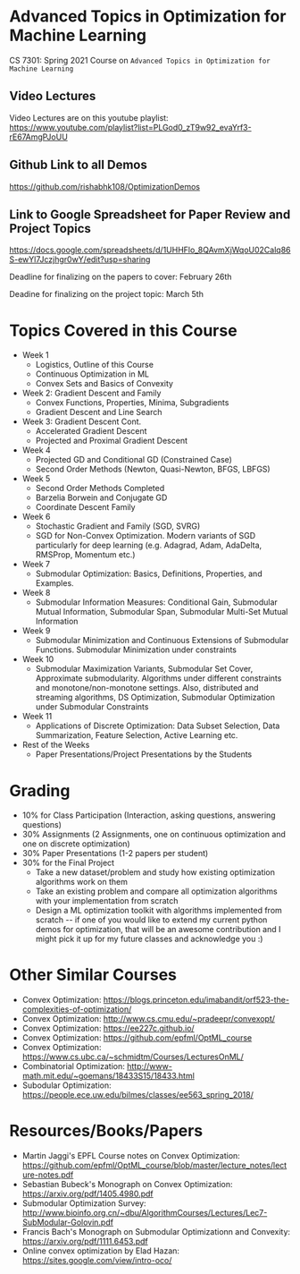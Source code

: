 # Advanced Topics in Optimization for Machine Learning
CS 7301: Spring 2021 Course on `Advanced Topics in Optimization for Machine Learning`

## Video Lectures
Video Lectures are on this youtube playlist: https://www.youtube.com/playlist?list=PLGod0_zT9w92_evaYrf3-rE67AmgPJoUU

## Github Link to all Demos
https://github.com/rishabhk108/OptimizationDemos

## Link to Google Spreadsheet for Paper Review and Project Topics
https://docs.google.com/spreadsheets/d/1UHHFlo_8QAvmXjWqoU02Calq86S-ewYl7Jczjhgr0wY/edit?usp=sharing

Deadline for finalizing on the papers to cover: February 26th

Deadine for finalizing on the project topic: March 5th

# Topics Covered in this Course
- Week 1
    - Logistics, Outline of this Course
    - Continuous Optimization in ML
    - Convex Sets and Basics of Convexity
- Week 2: Gradient Descent and Family
    - Convex Functions, Properties, Minima, Subgradients    
    - Gradient Descent and Line Search
- Week 3: Gradient Descent Cont.
    - Accelerated Gradient Descent
    - Projected and Proximal Gradient Descent
- Week 4
    - Projected GD and Conditional GD (Constrained Case)
    - Second Order Methods (Newton, Quasi-Newton, BFGS, LBFGS)
- Week 5
    - Second Order Methods Completed
    - Barzelia Borwein and Conjugate GD
    - Coordinate Descent Family
- Week 6
    - Stochastic Gradient and Family (SGD, SVRG)
    - SGD for Non-Convex Optimization. Modern variants of SGD particularly for deep learning (e.g. Adagrad, Adam, AdaDelta, RMSProp, Momentum etc.)
- Week 7
    - Submodular Optimization: Basics, Definitions, Properties, and Examples. 
- Week 8
    - Submodular Information Measures: Conditional Gain, Submodular Mutual Information, Submodular Span, Submodular Multi-Set Mutual Information
- Week 9
    - Submodular Minimization and Continuous Extensions of Submodular Functions. Submodular Minimization under constraints
- Week 10
    - Submodular Maximization Variants, Submodular Set Cover, Approximate submodularity. Algorithms under different constraints and monotone/non-monotone settings. Also, distributed and streaming algorithms, DS Optimization, Submodular Optimization under Submodular Constraints
- Week 11
    - Applications of Discrete Optimization: Data Subset Selection, Data Summarization, Feature Selection, Active Learning etc.
- Rest of the Weeks
    - Paper Presentations/Project Presentations by the Students
    
# Grading
- 10% for Class Participation (Interaction, asking questions, answering questions)
- 30% Assignments (2 Assignments, one on continuous optimization and one on discrete optimization)
- 30% Paper Presentations (1-2 papers per student)
- 30% for the Final Project
    - Take a new dataset/problem and study how existing optimization algorithms work on them
    - Take an existing problem and compare all optimization algorithms with your implementation from scratch
    - Design a ML optimization toolkit with algorithms implemented from scratch -- if one of you would like to extend my current python demos for optimization, that will be an awesome contribution and I might pick it up for my future classes and acknowledge you :) 


# Other Similar Courses
- Convex Optimization: https://blogs.princeton.edu/imabandit/orf523-the-complexities-of-optimization/
- Convex Optimization: http://www.cs.cmu.edu/~pradeepr/convexopt/
- Convex Optimization: https://ee227c.github.io/
- Convex Optimization: https://github.com/epfml/OptML_course
- Convex Optimization: https://www.cs.ubc.ca/~schmidtm/Courses/LecturesOnML/
- Combinatorial Optimization: http://www-math.mit.edu/~goemans/18433S15/18433.html
- Subodular Optimization: https://people.ece.uw.edu/bilmes/classes/ee563_spring_2018/

# Resources/Books/Papers
- Martin Jaggi's EPFL Course notes on Convex Optimization: https://github.com/epfml/OptML_course/blob/master/lecture_notes/lecture-notes.pdf
- Sebastian Bubeck's Monograph on Convex Optimization: https://arxiv.org/pdf/1405.4980.pdf
- Submodular Optimization Survey: http://www.bioinfo.org.cn/~dbu/AlgorithmCourses/Lectures/Lec7-SubModular-Golovin.pdf
- Francis Bach's Monograph on Submodular Optimizationn and Convexity: https://arxiv.org/pdf/1111.6453.pdf
- Online convex optimization by Elad Hazan: https://sites.google.com/view/intro-oco/


